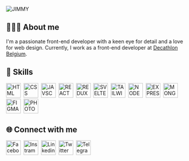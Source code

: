 ![JIMMY](https://github.com/jimmycabuy/jimmycabuy/assets/102294421/abcd586a-da32-43e1-a42d-122ad1d64070)

## 👨🏽‍💻 About me

I'm a passionate front-end developer with a keen eye for detail and a love for web design. Currently, I work as a front-end developer at [Decathlon
Belgium](https://www.decathlon.be/fr/).

## 🎯 Skills

<p align="left">
  <img src="https://cdn-icons-png.flaticon.com/512/732/732212.png" height="40" alt="HTML">&nbsp;
  <img src="https://camo.githubusercontent.com/edc736634dd35b0f4008e2f7db456136b9fc0e1e7a4078bb72c7352b1bdf8a7e/68747470733a2f2f776f726c64766563746f726c6f676f2e636f6d2f6c6f676f732f6373732d332e737667" height="40" alt="CSS">&nbsp;
  <img src="https://upload.wikimedia.org/wikipedia/commons/thumb/9/99/Unofficial_JavaScript_logo_2.svg/1200px-Unofficial_JavaScript_logo_2.svg.png" height="40" alt="JAVSCRIPT">&nbsp;
  <img src="https://upload.wikimedia.org/wikipedia/commons/thumb/a/a7/React-icon.svg/1200px-React-icon.svg.png" height="40" alt="REACT">&nbsp;
  <img src="https://grafikart.fr/uploads/icons/redux.svg" height="40" alt="REDUX">&nbsp;
  <img src="https://upload.wikimedia.org/wikipedia/commons/thumb/1/1b/Svelte_Logo.svg/1200px-Svelte_Logo.svg.png" height="40" alt="SVELTE">&nbsp;
  <img src="https://upload.wikimedia.org/wikipedia/commons/thumb/d/d5/Tailwind_CSS_Logo.svg/1200px-Tailwind_CSS_Logo.svg.png" height="40" alt="TAILWIND">&nbsp;
  <img src="https://static-00.iconduck.com/assets.00/node-js-icon-1901x2048-mk1e13df.png" height="40" alt="NODEJS">&nbsp;
  <img src="https://cdn.icon-icons.com/icons2/2699/PNG/512/expressjs_logo_icon_169185.png" height="40" alt="EXPRESS">&nbsp;
  <img src="https://encrypted-tbn0.gstatic.com/images?q=tbn:ANd9GcRz-K87V67eXnkP_S7cpnLGQaEIETTATH1F81HQ4qXotydRQAeIxYohAzSsN97cbZt0VgU&usqp=CAU" height="40" alt="MONGODB">&nbsp;
  <img src="https://upload.wikimedia.org/wikipedia/commons/3/33/Figma-logo.svg" height="40" alt="FIGMA">&nbsp;
  <img src="https://upload.wikimedia.org/wikipedia/commons/thumb/a/af/Adobe_Photoshop_CC_icon.svg/1200px-Adobe_Photoshop_CC_icon.svg.png" height="40" alt="PHOTOSHOP">&nbsp;
</p>

## 🌐 Connect with me

<p align="left">

<a href="https://www.facebook.com/jimmycabuy/" target="_blank"><img src="https://github-production-user-asset-6210df.s3.amazonaws.com/102294421/246629117-94a35323-4438-4efa-8e72-d4fc66147422.png" alt="Facebook" height="40"></a>&nbsp;
<a href="https://www.instagram.com/jimmycabuy/" target="_blank"><img src="https://github-production-user-asset-6210df.s3.amazonaws.com/102294421/246629118-e95dbe80-6d07-4131-a975-c8f8692fc48e.png" alt="Instram" height="40"></a>&nbsp;
<a href="https://www.linkedin.com/in/jimmycabuy/" target="_blank"><img src="https://github-production-user-asset-6210df.s3.amazonaws.com/102294421/246629122-8a65d637-54fa-4cba-a334-506d001b7fd4.png" alt="Linkedin" height="40"></a>&nbsp;
<a href="https://www.twitter.com/jimmycabuy/" target="_blank"><img src="https://github-production-user-asset-6210df.s3.amazonaws.com/102294421/246629119-1666d809-67b6-4970-b728-51869615e8cc.png" alt="Twitter" height="40"></a>&nbsp;
<a href="https://t.me/jimmycabuy/" target="_blank"><img src="https://github-production-user-asset-6210df.s3.amazonaws.com/102294421/246629121-b4390892-6f7e-4502-a88f-8467a8fbe4df.png" alt="Telegram" height="40"></a>&nbsp;

</p>

